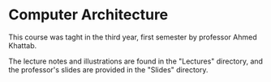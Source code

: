 
# Computer Architecture

This course was taght in the third year, first semester by professor Ahmed Khattab.

The lecture notes and illustrations are found in the "Lectures" directory, and the professor's slides are provided in the "Slides" directory.
